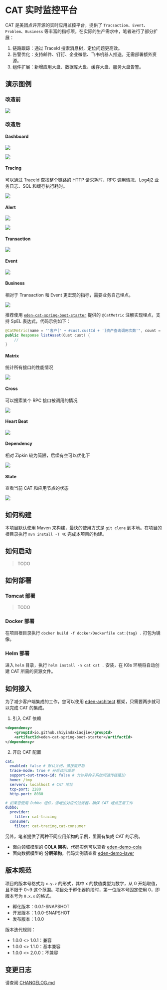# CAT 实时监控平台

CAT 是美团点评开源的实时应用监控平台，提供了 `Tracsaction`、`Event`、`Problem`、`Business` 等丰富的指标项。在实际的生产需求中，笔者进行了部分扩展：
1. 链路跟踪：通过 TraceId 搜索消息树，定位问题更高效。
2. 告警优化：支持邮件、钉钉、企业微信、飞书机器人推送，无需部署额外资源。
3. 组件扩展：新增应用大盘、数据库大盘、缓存大盘、服务大盘告警。

## 演示图例

### 改造前

![](https://cdn.jsdelivr.net/gh/shiyindaxiaojie/eden-images/cat/dashboard-old.png)

### 改造后

#### Dashboard

![](https://cdn.jsdelivr.net/gh/shiyindaxiaojie/eden-images/cat/dashboard.png)

![](https://cdn.jsdelivr.net/gh/shiyindaxiaojie/eden-images/cat/dashboard-app.png)

#### Tracing

可以通过 TraceId 查找整个链路的 HTTP 请求耗时、RPC 调用情况、Log4j2 业务日志、SQL 和缓存执行耗时。

![](https://cdn.jsdelivr.net/gh/shiyindaxiaojie/eden-images/cat/tracing.png)

#### Alert

![](https://cdn.jsdelivr.net/gh/shiyindaxiaojie/eden-images/cat/dingtalk.png)

![](https://cdn.jsdelivr.net/gh/shiyindaxiaojie/eden-images/cat/mail.png)

#### Transaction

![](https://cdn.jsdelivr.net/gh/shiyindaxiaojie/eden-images/cat/transaction.png)

#### Event

![](https://cdn.jsdelivr.net/gh/shiyindaxiaojie/eden-images/cat/event.png)

#### Business

相对于 Transaction 和 Event 更宏观的指标，需要业务自己埋点。

![](https://cdn.jsdelivr.net/gh/shiyindaxiaojie/eden-images/cat/business.png)

推荐使用  [`eden-cat-spring-boot-starter`](https://github.com/shiyindaxiaojie/eden-architect/tree/main/eden-components/eden-spring-integration/src/main/java/org/ylzl/eden/spring/integration/cat) 提供的 `@CatMetric` 注解实现埋点，支持 SpEL 表达式，代码示例如下：

```java
@CatMetric(name = "'客户[' + #cust.custId + ']资产查询调用次数'", count = 1)
public Response listAsset(Cust cust) {
    //
}
```

#### Matrix

统计所有接口的性能情况

![](https://cdn.jsdelivr.net/gh/shiyindaxiaojie/eden-images/cat/matrix.png)

#### Cross

可以搜索某个 RPC 接口被调用的情况

![](https://cdn.jsdelivr.net/gh/shiyindaxiaojie/eden-images/cat/cross.png)

#### Heart Beat

![](https://cdn.jsdelivr.net/gh/shiyindaxiaojie/eden-images/cat/heartbeat.png)

#### Dependency

相对 Zipkin 较为简陋，后续有空可以优化下

![](https://cdn.jsdelivr.net/gh/shiyindaxiaojie/eden-images/cat/dependency.png)

#### State

查看当前 CAT 和应用节点的状态

![](https://cdn.jsdelivr.net/gh/shiyindaxiaojie/eden-images/cat/state.png)

## 如何构建

本项目默认使用 Maven 来构建，最快的使用方式是 `git clone` 到本地。在项目的根目录执行 `mvn install -T 4C` 完成本项目的构建。

## 如何启动

> TODO

## 如何部署

### Tomcat 部署

> TODO

### Docker 部署

在项目根目录执行 `docker build -f docker/Dockerfile cat:{tag} .` 打包为镜像。

### Helm 部署

进入 `helm` 目录，执行 `helm install -n cat cat .` 安装，在 K8s 环境将自动创建 CAT 所需的资源文件。

## 如何接入

为了减少客户端集成的工作，您可以使用 [eden-architect](https://github.com/shiyindaxiaojie/eden-architect) 框架，只需要两步就可以完成 CAT 的集成。

1. 引入 CAT 依赖
````xml
<dependency>
    <groupId>io.github.shiyindaxiaojie</groupId>
    <artifactId>eden-cat-spring-boot-starter</artifactId>
</dependency>
````
2. 开启 CAT 配置
````yaml
cat:
  enabled: false # 默认关闭，请按需开启
  trace-mode: true # 开启访问观测
  support-out-trace-id: false # 允许异构子系统间透传链路ID
  home: /tmp
  servers: localhost # CAT 地址
  tcp-port: 2280
  http-port: 8080

# 如果您使用 Dubbo 组件，请增加对应的过滤器，确保 CAT 埋点正常工作
dubbo:
  provider:
    filter: cat-tracing
  consumer:
    filter: cat-tracing,cat-consumer
````

另外，笔者提供了两种不同应用架构的示例，里面有集成 CAT 的示例。
* 面向领域模型的 **COLA 架构**，代码实例可以查看 [eden-demo-cola](https://github.com/shiyindaxiaojie/eden-demo-cola)
* 面向数据模型的 **分层架构**，代码实例请查看 [eden-demo-layer](https://github.com/shiyindaxiaojie/eden-demo-layer)

## 版本规范

项目的版本号格式为 `x.y.z` 的形式，其中 x 的数值类型为数字，从 0 开始取值，且不限于 0~9 这个范围。项目处于孵化器阶段时，第一位版本号固定使用 0，即版本号为 `0.x.x` 的格式。

* 孵化版本：0.0.1-SNAPSHOT
* 开发版本：1.0.0-SNAPSHOT
* 发布版本：1.0.0

版本迭代规则：

* 1.0.0 <> 1.0.1：兼容
* 1.0.0 <> 1.1.0：基本兼容
* 1.0.0 <> 2.0.0：不兼容

## 变更日志

请查阅 [CHANGELOG.md](https://github.com/shiyindaxiaojie/cat/blob/3.1.x/CHANGELOG.md)
